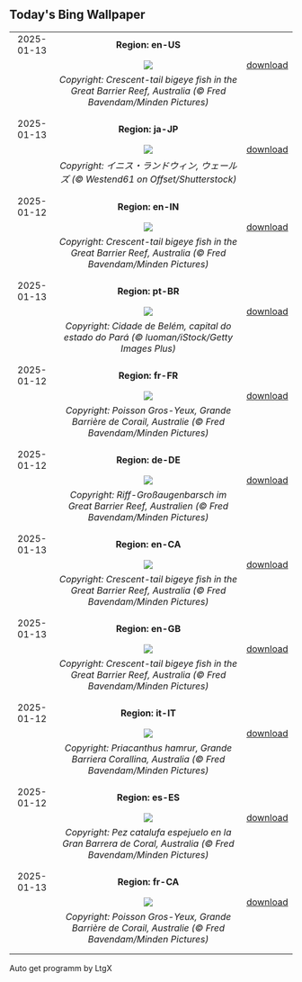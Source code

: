 ## Today's Bing Wallpaper
|      |      |      |
| :----: | :----: | :----: |
|2025-01-13|**Region: en-US**||
||![](https://www.bing.com/th?id=OHR.CrescentTail_EN-US7217745417_UHD.jpg&pid=hp&w=1152&h=648&rs=1&c=4)| [download](https://www.bing.com/th?id=OHR.CrescentTail_EN-US7217745417_UHD.jpg)|
||*Copyright: Crescent-tail bigeye fish in the Great Barrier Reef, Australia (© Fred Bavendam/Minden Pictures)*
||
|||
|2025-01-13|**Region: ja-JP**||
||![](https://www.bing.com/th?id=OHR.CoastalWales_JA-JP4408975920_UHD.jpg&pid=hp&w=1152&h=648&rs=1&c=4)| [download](https://www.bing.com/th?id=OHR.CoastalWales_JA-JP4408975920_UHD.jpg)|
||*Copyright: イニス・ランドウィン, ウェールズ (© Westend61 on Offset/Shutterstock)*
||
|||
|2025-01-12|**Region: en-IN**||
||![](https://www.bing.com/th?id=OHR.CrescentTail_EN-IN6422883043_UHD.jpg&pid=hp&w=1152&h=648&rs=1&c=4)| [download](https://www.bing.com/th?id=OHR.CrescentTail_EN-IN6422883043_UHD.jpg)|
||*Copyright: Crescent-tail bigeye fish in the Great Barrier Reef, Australia (© Fred Bavendam/Minden Pictures)*
||
|||
|2025-01-13|**Region: pt-BR**||
||![](https://www.bing.com/th?id=OHR.AniversarioBelem_PT-BR6953225578_UHD.jpg&pid=hp&w=1152&h=648&rs=1&c=4)| [download](https://www.bing.com/th?id=OHR.AniversarioBelem_PT-BR6953225578_UHD.jpg)|
||*Copyright: Cidade de Belém, capital do estado do Pará (© luoman/iStock/Getty Images Plus)*
||
|||
|2025-01-12|**Region: fr-FR**||
||![](https://www.bing.com/th?id=OHR.CrescentTail_FR-FR1748387679_UHD.jpg&pid=hp&w=1152&h=648&rs=1&c=4)| [download](https://www.bing.com/th?id=OHR.CrescentTail_FR-FR1748387679_UHD.jpg)|
||*Copyright: Poisson Gros-Yeux, Grande Barrière de Corail, Australie (© Fred Bavendam/Minden Pictures)*
||
|||
|2025-01-12|**Region: de-DE**||
||![](https://www.bing.com/th?id=OHR.CrescentTail_DE-DE3317267643_UHD.jpg&pid=hp&w=1152&h=648&rs=1&c=4)| [download](https://www.bing.com/th?id=OHR.CrescentTail_DE-DE3317267643_UHD.jpg)|
||*Copyright: Riff-Großaugenbarsch im Great Barrier Reef, Australien (© Fred Bavendam/Minden Pictures)*
||
|||
|2025-01-13|**Region: en-CA**||
||![](https://www.bing.com/th?id=OHR.CrescentTail_EN-CA1634967161_UHD.jpg&pid=hp&w=1152&h=648&rs=1&c=4)| [download](https://www.bing.com/th?id=OHR.CrescentTail_EN-CA1634967161_UHD.jpg)|
||*Copyright: Crescent-tail bigeye fish in the Great Barrier Reef, Australia (© Fred Bavendam/Minden Pictures)*
||
|||
|2025-01-13|**Region: en-GB**||
||![](https://www.bing.com/th?id=OHR.CrescentTail_EN-GB8341655189_UHD.jpg&pid=hp&w=1152&h=648&rs=1&c=4)| [download](https://www.bing.com/th?id=OHR.CrescentTail_EN-GB8341655189_UHD.jpg)|
||*Copyright: Crescent-tail bigeye fish in the Great Barrier Reef, Australia (© Fred Bavendam/Minden Pictures)*
||
|||
|2025-01-12|**Region: it-IT**||
||![](https://www.bing.com/th?id=OHR.CrescentTail_IT-IT6327285395_UHD.jpg&pid=hp&w=1152&h=648&rs=1&c=4)| [download](https://www.bing.com/th?id=OHR.CrescentTail_IT-IT6327285395_UHD.jpg)|
||*Copyright: Priacanthus hamrur, Grande Barriera Corallina, Australia (© Fred Bavendam/Minden Pictures)*
||
|||
|2025-01-12|**Region: es-ES**||
||![](https://www.bing.com/th?id=OHR.CrescentTail_ES-ES9658344168_UHD.jpg&pid=hp&w=1152&h=648&rs=1&c=4)| [download](https://www.bing.com/th?id=OHR.CrescentTail_ES-ES9658344168_UHD.jpg)|
||*Copyright: Pez catalufa espejuelo en la Gran Barrera de Coral, Australia (© Fred Bavendam/Minden Pictures)*
||
|||
|2025-01-13|**Region: fr-CA**||
||![](https://www.bing.com/th?id=OHR.CrescentTail_FR-CA1872106875_UHD.jpg&pid=hp&w=1152&h=648&rs=1&c=4)| [download](https://www.bing.com/th?id=OHR.CrescentTail_FR-CA1872106875_UHD.jpg)|
||*Copyright: Poisson Gros-Yeux, Grande Barrière de Corail, Australie (© Fred Bavendam/Minden Pictures)*
||
|||

Auto get programm by LtgX

